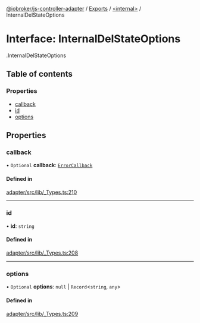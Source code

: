 [@iobroker/js-controller-adapter](../README.md) / [Exports](../modules.md) / [<internal\>](../modules/internal_.md) / InternalDelStateOptions

# Interface: InternalDelStateOptions

[<internal>](../modules/internal_.md).InternalDelStateOptions

## Table of contents

### Properties

- [callback](internal_.InternalDelStateOptions.md#callback)
- [id](internal_.InternalDelStateOptions.md#id)
- [options](internal_.InternalDelStateOptions.md#options)

## Properties

### callback

• `Optional` **callback**: [`ErrorCallback`](../modules/internal_.md#errorcallback)

#### Defined in

[adapter/src/lib/_Types.ts:210](https://github.com/ioBroker/ioBroker.js-controller/blob/5fbbccd5/packages/adapter/src/lib/_Types.ts#L210)

___

### id

• **id**: `string`

#### Defined in

[adapter/src/lib/_Types.ts:208](https://github.com/ioBroker/ioBroker.js-controller/blob/5fbbccd5/packages/adapter/src/lib/_Types.ts#L208)

___

### options

• `Optional` **options**: ``null`` \| `Record`<`string`, `any`\>

#### Defined in

[adapter/src/lib/_Types.ts:209](https://github.com/ioBroker/ioBroker.js-controller/blob/5fbbccd5/packages/adapter/src/lib/_Types.ts#L209)
